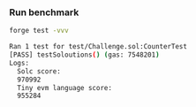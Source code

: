 

### Run benchmark
```bash
forge test -vvv

Ran 1 test for test/Challenge.sol:CounterTest
[PASS] testSoloutions() (gas: 7548201)
Logs:
  Solc score: 
  970992
  Tiny evm language score: 
  955284
```

